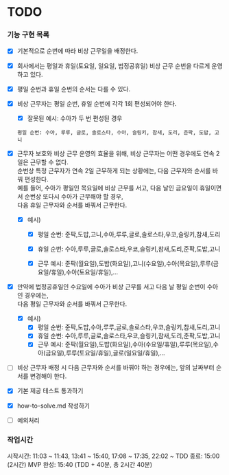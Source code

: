 # TODO

### 기능 구현 목록
- [x]  기본적으로 순번에 따라 비상 근무일을 배정한다.
- [x]  회사에서는 평일과 휴일(토요일, 일요일, 법정공휴일) 비상 근무 순번을 다르게 운영하고 있다.
- [x]  평일 순번과 휴일 순번의 순서는 다를 수 있다.
- [x]  비상 근무자는 평일 순번, 휴일 순번에 각각 1회 편성되어야 한다.
    - [x]  잘못된 예시: 수아가 두 번 편성된 경우
      ```
      평일 순번: 수아, 루루, 글로, 솔로스타, 수아, 슬링키, 참새, 도리, 준팍, 도밥, 고니
      ```
- [x]  근무자 보호와 비상 근무 운영의 효율을 위해, 비상 근무자는 어떤 경우에도 연속 2일은 근무할 수 없다.   
  순번상 특정 근무자가 연속 2일 근무하게 되는 상황에는, 다음 근무자와 순서를 바꿔 편성한다.    
  예를 들어, 수아가 평일인 목요일에 비상 근무를 서고, 다음 날인 금요일이 휴일이면서 순번상 또다시 수아가 근무해야 할 경우,    
  다음 휴일 근무자와 순서를 바꿔서 근무한다.
    - [x]  예시)
        - [x]  평일 순번: 준팍,도밥,고니,수아,루루,글로,솔로스타,우코,슬링키,참새,도리
        - [x]  휴일 순번: 수아,루루,글로,솔로스타,우코,슬링키,참새,도리,준팍,도밥,고니
        - [x]  근무 예시: 준팍(월요일),도밥(화요일),고니(수요일),수아(목요일),루루(금요일/휴일),수아(토요일/휴일),...


- [x]  만약에 법정공휴일인 수요일에 수아가 비상 근무를 서고 다음 날 평일 순번이 수아인 경우에는,   
  다음 평일 근무자와 순서를 바꿔서 근무한다.
    - [x]  예시)
        - [x]  평일 순번: 준팍,도밥,수아,루루,글로,솔로스타,우코,슬링키,참새,도리,고니
        - [x]  휴일 순번: 수아,루루,글로,솔로스타,우코,슬링키,참새,도리,준팍,도밥,고니
        - [x]  근무 예시: 준팍(월요일),도밥(화요일),수아(수요일/휴일),루루(목요일),수아(금요일),루루(토요일/휴일),글로(일요일/휴일),...

- [ ]  비상 근무자 배정 시 다음 근무자와 순서를 바꿔야 하는 경우에는, 앞의 날짜부터 순서를 변경해야 한다.    

- [x]  기본 제공 테스트 통과하기
- [x]  how-to-solve.md 작성하기
- [ ]  예외처리

### 작업시간
시작시간: 11:03 ~ 11:43, 13:41 ~ 15:40, 17:08 ~ 17:35, 22:02 ~ 
TDD 종료: 15:00 (2시간)
MVP 완성: 15:40 (TDD + 40분, 총 2시간 40분)

